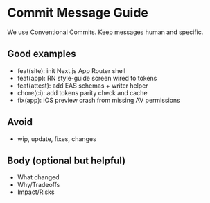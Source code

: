 # Commit Message Guide

We use Conventional Commits. Keep messages human and specific.

## Good examples
- feat(site): init Next.js App Router shell
- feat(app): RN style-guide screen wired to tokens
- feat(attest): add EAS schemas + writer helper
- chore(ci): add tokens parity check and cache
- fix(app): iOS preview crash from missing AV permissions

## Avoid
- wip, update, fixes, changes

## Body (optional but helpful)
- What changed
- Why/Tradeoffs
- Impact/Risks
